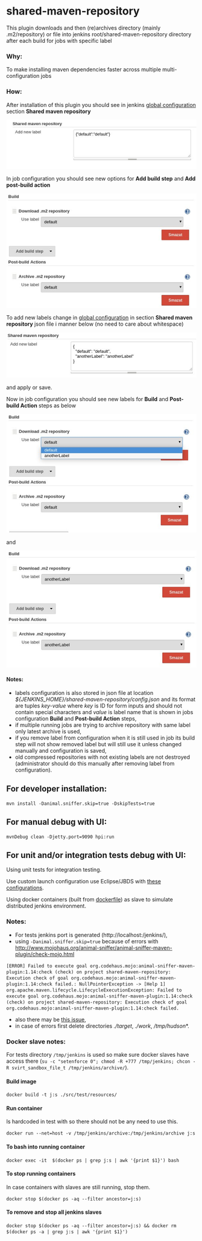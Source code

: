 # shared-maven-repository

This plugin downloads and then (re)archives directory (mainly .m2/repository) or file into jenkins root/shared-maven-repository directory after each build for jobs with specific label

### Why: 

To make installing maven dependencies faster across multiple multi-configuration jobs

### How:

After installation of this plugin you should see in jenkins [global configuration](http://localhost:9090/jenkins/configure) section **Shared maven repository**

![Global jenkins configuration - default](./images/smr-gc-default.jpg)

In job configuration you should see new options for **Add build step** and **Add post-build action** 
 
![Job configuration - default](./images/smr-pc-default.jpg)

To add new labels change in [global configuration](http://localhost:9090/jenkins/configure) in section **Shared maven repository** json file i manner below (no need to care about whitespace)

![Global jenkins configuration - another](./images/smr-gc-another.jpg)

and apply or save.

Now in job configuration you should see new labels for **Build** and **Post-build Action** steps as below

![Job configuration - another](./images/smr-pc-another-d.jpg)

and 

![Job configuration - another](./images/smr-pc-another-da.jpg)
  
#### Notes:

- labels configuration is also stored in json file at location *${JENKINS_HOME}/shared-maven-repository/config.json* and its format are tuples *key-value* where *key* is ID for form inputs and should not contain special characters and *value* is label name that is shown in jobs configuration **Build** and **Post-build Action** steps,
- if multiple running jobs are trying to archive repository with same label only latest archive is used,
- if you remove label from configuration when it is still used in job its build step will not show removed label but will still use it unless changed manually and configuration is saved,
- old compressed repositories with not existing labels are not destroyed (administrator should do this manually after removing label from configuration).

## For developer installation:

```
mvn install -Danimal.sniffer.skip=true -DskipTests=true 
```

## For manual debug with UI:

```
mvnDebug clean -Djetty.port=9090 hpi:run
```

## For unit and/or integration tests debug with UI:

Using unit tests for integration testing.

Use custom launch configuration use Eclipse/JBDS with [these configurations](launchers/tests).

Using docker containers (built from [dockerfile](./src/test/resources/dockerfile)) as slave to simulate distributed jenkins environment.

### Notes:
- For tests jenkins port is generated (http://localhost:<port>/jenkins/),
- using ```-Danimal.sniffer.skip=true``` because of errors with http://www.mojohaus.org/animal-sniffer/animal-sniffer-maven-plugin/check-mojo.html

```
[ERROR] Failed to execute goal org.codehaus.mojo:animal-sniffer-maven-plugin:1.14:check (check) on project shared-maven-repository: Execution check of goal org.codehaus.mojo:animal-sniffer-maven-plugin:1.14:check failed.: NullPointerException -> [Help 1]
org.apache.maven.lifecycle.LifecycleExecutionException: Failed to execute goal org.codehaus.mojo:animal-sniffer-maven-plugin:1.14:check (check) on project shared-maven-repository: Execution check of goal org.codehaus.mojo:animal-sniffer-maven-plugin:1.14:check failed.
```
- also there may be [this issue](https://issues.jenkins-ci.org/browse/JENKINS-30099),
- in case of errors first delete directories *./target*, *./work*, */tmp/hudson**.

### Docker slave notes:

For tests directory ```/tmp/jenkins``` is used so make sure docker slaves have access there (```su -c "setenforce 0"; chmod -R +777 /tmp/jenkins; chcon -R svirt_sandbox_file_t /tmp/jenkins/archive/```).

#### Build image 

```
docker build -t j:s ./src/test/resources/
```

#### Run container

Is hardcoded in test with so there should not be any need to use this.

```
docker run --net=host -v /tmp/jenkins/archive:/tmp/jenkins/archive j:s
```

#### To bash into running container

```
docker exec -it  $(docker ps | grep j:s | awk '{print $1}') bash
```

#### To stop running containers

In case containers with slaves are still running, stop them.

```
docker stop $(docker ps -aq --filter ancestor=j:s)
```

#### To remove and stop all jenkins slaves
```
docker stop $(docker ps -aq --filter ancestor=j:s) && docker rm $(docker ps -a | grep j:s | awk '{print $1}')
```
